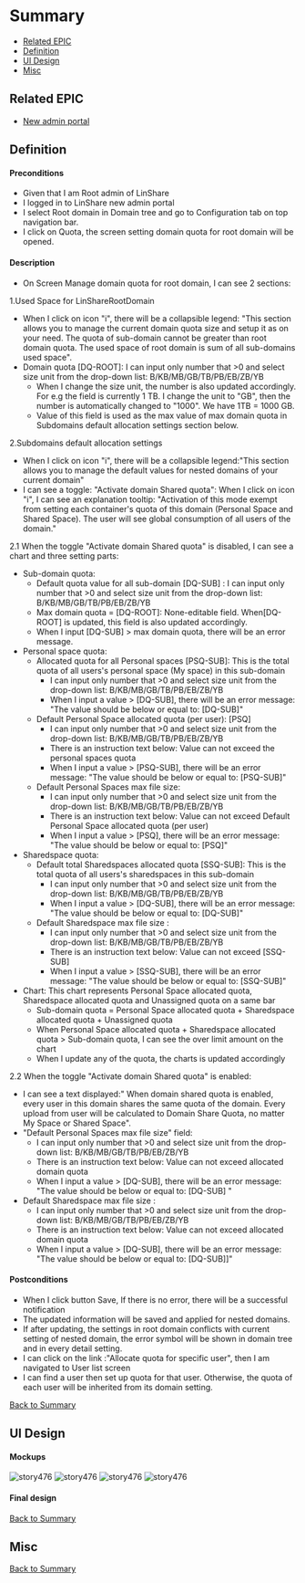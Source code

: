 # Summary

* [Related EPIC](#related-epic)
* [Definition](#definition)
* [UI Design](#ui-design)
* [Misc](#misc)

## Related EPIC

* [New admin portal](./README.md)

## Definition

#### Preconditions

- Given that I am Root admin of LinShare
- I logged in to LinShare new admin portal 
- I select Root domain in Domain tree and go to Configuration tab on top navigation bar.
- I click on Quota, the screen setting domain quota for root domain will be opened.

#### Description

- On Screen Manage domain quota for root domain, I can see 2 sections:

1.Used Space for LinShareRootDomain

- When I click on icon "i", there will be a collapsible legend: "This section allows you to manage the current domain quota size and setup it as on your need.  The quota of sub-domain cannot be greater than root domain quota. The used space of root domain is sum of all sub-domains used space".
- Domain quota [DQ-ROOT]: I can input only number that >0 and select size unit from the drop-down list: B/KB/MB/GB/TB/PB/EB/ZB/YB
   - When I change the size unit, the number is also updated accordingly. For e.g the field is currently 1 TB. I change the unit to "GB", then the number is automatically changed to "1000". We have 1TB = 1000 GB.
   - Value of this field is used as the max value of max domain quota in Subdomains default allocation settings section below.
  
2.Subdomains default allocation settings

- When I click on icon "i", there will be a collapsible legend:"This section allows you to manage the default values for nested domains of your current domain"
- I can see a toggle: "Activate domain Shared quota": When I click on icon "i", I can see an explanation tooltip: "Activation of this mode exempt from setting each container's quota of this domain (Personal Space and Shared Space). The user will see global consumption of all users of the domain."

2.1 When the toggle "Activate domain Shared quota" is disabled, I can see a chart and three setting parts:

  - Sub-domain quota: 
     - Default quota value for all sub-domain [DQ-SUB] : I can input only number that >0 and select size unit from the drop-down list: B/KB/MB/GB/TB/PB/EB/ZB/YB
     - Max domain quota = [DQ-ROOT]: None-editable field. When[DQ-ROOT] is updated, this field is also updated accordingly.
     - When I input [DQ-SUB] > max domain quota, there will be an error message. 
  - Personal space quota: 
    - Allocated quota for all Personal spaces [PSQ-SUB]: This is the total quota of all users's personal space (My space) in this sub-domain
       - I can input only number that >0 and select size unit from the drop-down list: B/KB/MB/GB/TB/PB/EB/ZB/YB
       - When I input a value > [DQ-SUB], there will be an error message: "The value should be below or equal to: [DQ-SUB]"
    - Default Personal Space allocated quota (per user): [PSQ]
       - I can input only number that >0 and select size unit from the drop-down list: B/KB/MB/GB/TB/PB/EB/ZB/YB
       - There is an instruction text below: Value can not exceed the personal spaces quota
       - When I input a value > [PSQ-SUB], there will be an error message: "The value should be below or equal to: [PSQ-SUB]"
    - Default Personal Spaces max file size: 
       - I can input only number that >0 and select size unit from the drop-down list: B/KB/MB/GB/TB/PB/EB/ZB/YB
       - There is an instruction text below: Value can not exceed Default Personal Space allocated quota (per user)
       - When I input a value > [PSQ], there will be an error message: "The value should be below or equal to: [PSQ]"
  - Sharedspace quota:
    - Default total Sharedspaces allocated quota [SSQ-SUB]: This is the total quota of all users's sharedspaces in this sub-domain
       - I can input only number that >0 and select size unit from the drop-down list: B/KB/MB/GB/TB/PB/EB/ZB/YB
       - When I input a value > [DQ-SUB], there will be an error message: "The value should be below or equal to: [DQ-SUB]"
    - Default Sharedspace max file size :
       - I can input only number that >0 and select size unit from the drop-down list: B/KB/MB/GB/TB/PB/EB/ZB/YB
       - There is an instruction text below: Value can not exceed [SSQ-SUB]
       - When I input a value > [SSQ-SUB], there will be an error message: "The value should be below or equal to: [SSQ-SUB]"
  - Chart: This chart represents Personal Space allocated quota, Sharedspace allocated quota and Unassigned quota on a same bar
     - Sub-domain quota =  Personal Space allocated quota + Sharedspace allocated quota + Unassigned quota
     - When Personal Space allocated quota + Sharedspace allocated quota > Sub-domain quota, I can see the over limit amount on the chart 
     - When I update any of the quota, the charts is updated accordingly

2.2 When the toggle "Activate domain Shared quota" is enabled:

   - I can see a text displayed:" When domain shared quota is enabled, every user in this domain shares the same quota of the domain. Every upload from user will be calculated to Domain Share Quota, no matter My Space or Shared Space".
   - "Default Personal Spaces max file size" field:
     - I can input only number that >0 and select size unit from the drop-down list: B/KB/MB/GB/TB/PB/EB/ZB/YB
     - There is an instruction text below: Value can not exceed allocated domain quota
     - When I input a value > [DQ-SUB], there will be an error message: "The value should be below or equal to:  [DQ-SUB] "
   - Default Sharedspace max file size :
      - I can input only number that >0 and select size unit from the drop-down list: B/KB/MB/GB/TB/PB/EB/ZB/YB
      - There is an instruction text below: Value can not exceed allocated domain quota
      - When I input a value > [DQ-SUB], there will be an error message: "The value should be below or equal to:  [DQ-SUB]]"
    
#### Postconditions

- When I click button Save, If there is no error, there will be a successful notification
- The updated information will be saved and applied for nested domains.
- If after updating, the settings in root domain conflicts with current setting of nested domain, the error symbol will be shown in domain tree and in every detail setting.
- I can click on the link :"Allocate quota for specific user", then I am navigated to User list screen
- I can find a user then set up quota for that user. Otherwise, the quota of each user will be inherited from its domain setting.

[Back to Summary](#summary)

## UI Design

#### Mockups

![story476](./mockups/476.1.png)
![story476](./mockups/476.2.png)
![story476](./mockups/476.3.png)
![story476](./mockups/476.4.png)


#### Final design

[Back to Summary](#summary)
## Misc

[Back to Summary](#summary)
